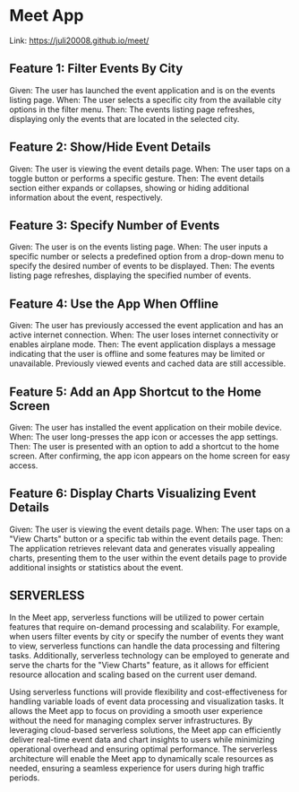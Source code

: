 # Meet App

Link: https://juli20008.github.io/meet/

## Feature 1: Filter Events By City

Given: The user has launched the event application and is on the events listing page.
When: The user selects a specific city from the available city options in the filter menu.
Then: The events listing page refreshes, displaying only the events that are located in the selected city.

## Feature 2: Show/Hide Event Details

Given: The user is viewing the event details page.
When: The user taps on a toggle button or performs a specific gesture.
Then: The event details section either expands or collapses, showing or hiding additional information about the event, respectively.

## Feature 3: Specify Number of Events

Given: The user is on the events listing page.
When: The user inputs a specific number or selects a predefined option from a drop-down menu to specify the desired number of events to be displayed.
Then: The events listing page refreshes, displaying the specified number of events.

## Feature 4: Use the App When Offline

Given: The user has previously accessed the event application and has an active internet connection.
When: The user loses internet connectivity or enables airplane mode.
Then: The event application displays a message indicating that the user is offline and some features may be limited or unavailable. Previously viewed events and cached data are still accessible.

## Feature 5: Add an App Shortcut to the Home Screen

Given: The user has installed the event application on their mobile device.
When: The user long-presses the app icon or accesses the app settings.
Then: The user is presented with an option to add a shortcut to the home screen. After confirming, the app icon appears on the home screen for easy access.

## Feature 6: Display Charts Visualizing Event Details

Given: The user is viewing the event details page.
When: The user taps on a "View Charts" button or a specific tab within the event details page.
Then: The application retrieves relevant data and generates visually appealing charts, presenting them to the user within the event details page to provide additional insights or statistics about the event.

## SERVERLESS

In the Meet app, serverless functions will be utilized to power certain features that require on-demand processing and scalability. For example, when users filter events by city or specify the number of events they want to view, serverless functions can handle the data processing and filtering tasks. Additionally, serverless technology can be employed to generate and serve the charts for the "View Charts" feature, as it allows for efficient resource allocation and scaling based on the current user demand.

Using serverless functions will provide flexibility and cost-effectiveness for handling variable loads of event data processing and visualization tasks. It allows the Meet app to focus on providing a smooth user experience without the need for managing complex server infrastructures. By leveraging cloud-based serverless solutions, the Meet app can efficiently deliver real-time event data and chart insights to users while minimizing operational overhead and ensuring optimal performance. The serverless architecture will enable the Meet app to dynamically scale resources as needed, ensuring a seamless experience for users during high traffic periods.
